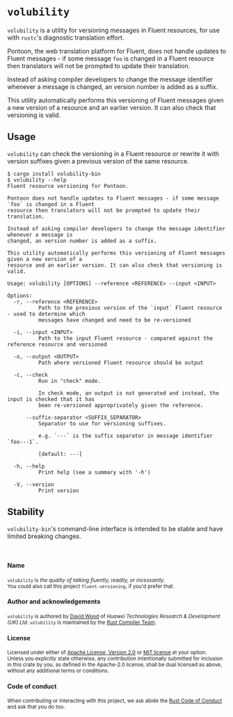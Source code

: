 # `volubility`
`volubility` is a utility for versioning messages in Fluent resources, for use with `rustc`'s
diagnostic translation effort.

Pontoon, the web translation platform for Fluent, does not handle updates to Fluent messages - if
some message `foo` is changed in a Fluent resource then translators will not be prompted to update 
their translation.

Instead of asking compiler developers to change the message identifier whenever a message is
changed, an version number is added as a suffix.

This utility automatically performs this versioning of Fluent messages given a new version of a
resource and an earlier version. It can also check that versioning is valid.

## Usage
`volubility` can check the versioning in a Fluent resource or rewrite it with version suffixes given
a previous version of the same resource.

```shell-session
$ cargo install volubility-bin
$ volubility --help
Fluent resource versioning for Pontoon.

Pontoon does not handle updates to Fluent messages - if some message `foo` is changed in a Fluent 
resource then translators will not be prompted to update their translation.

Instead of asking compiler developers to change the message identifier whenever a message is 
changed, an version number is added as a suffix.

This utility automatically performs this versioning of Fluent messages given a new version of a 
resource and an earlier version. It can also check that versioning is valid.

Usage: volubility [OPTIONS] --reference <REFERENCE> --input <INPUT>

Options:
  -r, --reference <REFERENCE>
          Path to the previous version of the `input` Fluent resource - used to determine which
          messages have changed and need to be re-versioned

  -i, --input <INPUT>
          Path to the input Fluent resource - compared against the reference resource and versioned

  -o, --output <OUTPUT>
          Path where versioned Fluent resource should be output

  -c, --check
          Run in "check" mode.

          In check mode, an output is not generated and instead, the input is checked that it has
          been re-versioned approprivately given the reference.

      --suffix-separator <SUFFIX_SEPARATOR>
          Separator to use for versioning suffixes.

          e.g. `---` is the suffix separator in message identifier `foo---1`.

          [default: ---]

  -h, --help
          Print help (see a summary with '-h')

  -V, --version
          Print version
```

## Stability
`volubility-bin`'s command-line interface is intended to be stable and have limited breaking changes.

<br>

#### Name
<sup>
<code>volubility</code> is <i>the quality of talking fluently, readily, or incessantly</i>.
</sup>

<br>

<sub>
You could also call this project <code>fluent-versioning</code>, if you'd prefer that.
</sub>

<br>

#### Author and acknowledgements
<sup>
<code>volubility</code> is authored by <a href="https://davidtw.co">David Wood</a> of 
<i>Huawei Technologies Research & Development (UK) Ltd</i>. <code>volubility</code> is 
maintained by the <a href="https://rust-lang.org/governance/teams/compiler">Rust Compiler Team</a>.
</sup>

<br>

#### License
<sup>
Licensed under either of <a href="https://www.apache.org/licenses/LICENSE-2.0">Apache License,
Version 2.0</a> or <a href="https://opensource.org/licenses/MIT">MIT license</a> at your option.
</sup>

<br>

<sub>
Unless you explicitly state otherwise, any contribution intentionally submitted for inclusion in
this crate by you, as defined in the Apache-2.0 license, shall be dual licensed as above, without
any additional terms or conditions.
</sub>

<br>

#### Code of conduct
<sup>
When contributing or interacting with this project, we ask abide the
<a href="https://www.rust-lang.org/en-US/conduct.html">Rust Code of Conduct</a> and ask that you do
too.
</sup>
